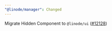 ```yaml
---
"@linode/manager": Changed
---
```


Migrate Hidden Component to `@linode/ui` ([#12128](https://github.com/linode/manager/pull/12128))
